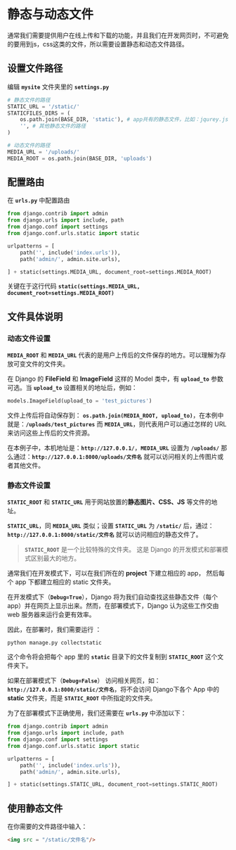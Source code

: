 # 静态与动态文件
通常我们需要提供用户在线上传和下载的功能，并且我们在开发网页时，不可避免的要用到js，css这类的文件，所以需要设置静态和动态文件路径。

## 设置文件路径
编辑 **`mysite`** 文件夹里的 **`settings.py`**
```py
# 静态文件的路径
STATIC_URL = '/static/'
STATICFILES_DIRS = (
    os.path.join(BASE_DIR, 'static'), # app共有的静态文件，比如：jqurey.js
    '', # 其他静态文件的路径
)

# 动态文件的路径
MEDIA_URL = '/uploads/'
MEDIA_ROOT = os.path.join(BASE_DIR, 'uploads')
```

## 配置路由
在 **`urls.py`** 中配置路由
```py
from django.contrib import admin
from django.urls import include, path
from django.conf import settings
from django.conf.urls.static import static

urlpatterns = [
    path('', include('index.urls')),
    path('admin/', admin.site.urls),

] + static(settings.MEDIA_URL, document_root=settings.MEDIA_ROOT)

```
关键在于这行代码 **`static(settings.MEDIA_URL, document_root=settings.MEDIA_ROOT)`**

## 文件具体说明

### 动态文件设置
**`MEDIA_ROOT`** 和 **`MEDIA_URL`** 代表的是用户上传后的文件保存的地方。可以理解为存放可变文件的文件夹。

在 Django 的 **FileField** 和 **ImageField** 这样的 Model 类中，有 **`upload_to`** 参数可选。当 **`upload_to`** 设置相关的地址后，例如：

```py
models.ImageField(upload_to = 'test_pictures') 
```

文件上传后将自动保存到： **`os.path.join(MEDIA_ROOT, upload_to)`**，在本例中就是：**`/uploads/test_pictures`**
而 **`MEDIA_URL`**，则代表用户可以通过怎样的 URL 来访问这些上传后的文件资源。

在本例子中，本机地址是：**`http://127.0.0.1/`**，**`MEDIA_URL`** 设置为 **`/uploads/`**
那么通过：**`http://127.0.0.1:8000/uploads/文件名`** 就可以访问相关的上传图片或者其他文件。

### 静态文件设置
**`STATIC_ROOT`** 和 **`STATIC_URL`** 用于网站放置的**静态图片、CSS、JS** 等文件的地址。

**`STATIC_URL`**，同 **`MEDIA_URL`** 类似；设置 **`STATIC_URL`** 为 **`/static/`** 后，通过：**`http://127.0.0.1:8000/static/文件名`** 就可以访问相应的静态文件了。

>**`STATIC_ROOT`** 是一个比较特殊的文件夹。
>这是 Django 的开发模式和部署模式区别最大的地方。

通常我们在开发模式下，可以在我们所在的 **project** 下建立相应的 app， 然后每个 app 下都建立相应的 static 文件夹。

在开发模式下（**`Debug=True`**），Django 将为我们自动查找这些静态文件（每个app）并在网页上显示出来。然而，在部署模式下，Django 认为这些工作交由 web 服务器来运行会更有效率。

因此，在部署时，我们需要运行 ：
```shell
python manage.py collectstatic
```
这个命令将会把每个 app 里的 **`static`** 目录下的文件复制到 **`STATIC_ROOT`** 这个文件夹下。

如果在部署模式下（**`Debug=False`**） 访问相关网页，如：**`http://127.0.0.1:8000/static/文件名`**，将不会访问 Django下各个 App 中的 **static** 文件夹，而是 **`STATIC_ROOT`** 中所指定的文件夹。

为了在部署模式下正确使用，我们还需要在 **`urls.py`** 中添加以下：

```py
from django.contrib import admin
from django.urls import include, path
from django.conf import settings
from django.conf.urls.static import static

urlpatterns = [
    path('', include('index.urls')),
    path('admin/', admin.site.urls),

] + static(settings.STATIC_URL, document_root=settings.STATIC_ROOT)
```

## 使用静态文件
在你需要的文件路径中输入：
```html
<img src = "/static/文件名"/>
```


